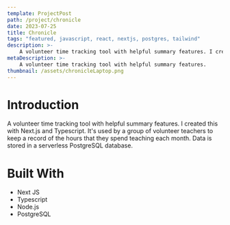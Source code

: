 ```yaml
---
template: ProjectPost
path: /project/chronicle
date: 2023-07-25
title: Chronicle
tags: "featured, javascript, react, nextjs, postgres, tailwind"
description: >-
    A volunteer time tracking tool with helpful summary features. I created this with <strong>Next.js</strong> and <strong>Typescript</strong>. It's used by a group of volunteer teachers to keep a record of the hours that they spend teaching each month. Data is stored in a <strong>serverless PostgreSQL</strong> database. 
metaDescription: >-
    A volunteer time tracking tool with helpful summary features.
thumbnail: /assets/chronicleLaptop.png
---
```


# Introduction

A volunteer time tracking tool with helpful summary features. I created this with Next.js and Typescript. It's used by a group of volunteer teachers to keep a record of the hours that they spend teaching each month. Data is stored in a serverless PostgreSQL database. 

# Built With

-   Next JS
-   Typescript
-   Node.js
-   PostgreSQL
